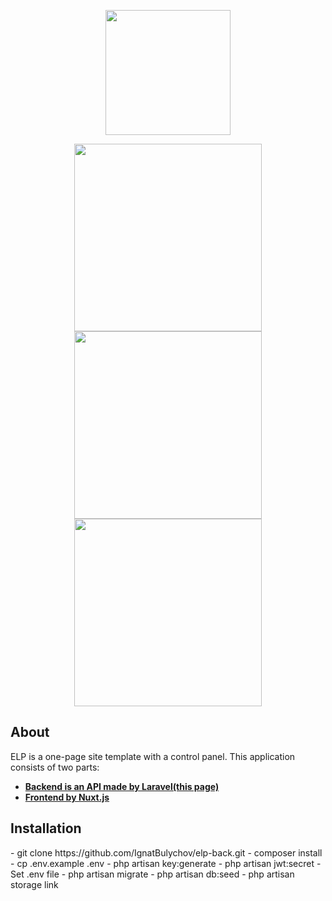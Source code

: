 <p align="center"><img src="http://elp.gearhostpreview.com/files/xXxTopCliP9hPgoAa1zfCoELkuNT9ie5tq3d15fb.png" width="200"></p>

<p align="center">
<img src="http://elp.gearhostpreview.com/files/81WvtWAOq7QhW1aW8R6ZyOHms7YA9wWpj35jekVj.jpeg" width="300">
<img src="http://elp.gearhostpreview.com/files/tE6bsOmW8B9xdtzAextwk4GYK8oKbKIhigWob754.jpeg" width="300">
<img src="http://elp.gearhostpreview.com/files/Yj6WkYJj6n9iSd7VFpthP3KJ6AMvXTdVOPOekx2I.jpeg" width="300">
</p>

## About

ELP is a one-page site template with a control panel. This application consists of two parts:

- **[Backend is an API made by Laravel(this page)](https://github.com/IgnatBulychov/elp-back/)**
- **[Frontend by Nuxt.js](https://github.com/IgnatBulychov/elp-back/)**

## Installation

<p>
- git clone https://github.com/IgnatBulychov/elp-back.git
- composer install
- cp .env.example .env
- php artisan key:generate
- php artisan jwt:secret
- Set .env file
- php artisan migrate
- php artisan db:seed
- php artisan storage link
</p>